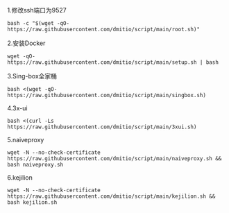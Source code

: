 1.修改ssh端口为9527
```
bash -c "$(wget -qO- https://raw.githubusercontent.com/dmitio/script/main/root.sh)"
```

2.安装Docker
```
wget -qO- https://raw.githubusercontent.com/dmitio/script/main/setup.sh | bash

```
3.Sing-box全家桶
```
bash <(wget -qO- https://raw.githubusercontent.com/dmitio/script/main/singbox.sh)

```
4.3x-ui
```
bash <(curl -Ls https://raw.githubusercontent.com/dmitio/script/main/3xui.sh)

```
5.naiveproxy
```
wget -N --no-check-certificate https://raw.githubusercontent.com/dmitio/script/main/naiveproxy.sh && bash naiveproxy.sh
```
6.kejilion
```
wget -N --no-check-certificate https://raw.githubusercontent.com/dmitio/script/main/kejilion.sh && bash kejilion.sh
```
